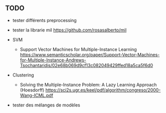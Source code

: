 ## TODO

- tester différents preprocessing

- tester la librarie mil
https://github.com/rosasalberto/mil

- SVM    
    - Support Vector Machines for Multiple-Instance Learning
https://www.semanticscholar.org/paper/Support-Vector-Machines-for-Multiple-Instance-Andrews-Tsochantaridis/02e68b069d9cf13c082049429ffed18a5ca5f6d0


- Clustering

    - Solving the Multiple-Instance Problem: A Lazy Learning Approach (Hoesdorff)
    https://sci2s.ugr.es/keel/pdf/algorithm/congreso/2000-Wang-ICML.pdf 

- tester des mélanges de modèles